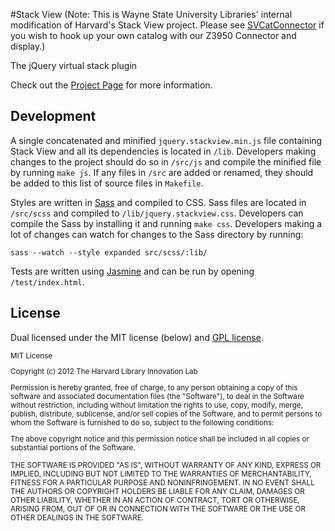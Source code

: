 #Stack View
(Note: This is Wayne State University Libraries' internal modification of Harvard's Stack View project.  Please see <a href="https://github.com/WSULib/SVCatConnector">SVCatConnector</a> if you wish to hook up your own catalog with our Z3950 Connector and display.)

The jQuery virtual stack plugin

Check out the [Project Page](http://librarylab.law.harvard.edu/stackview/demo) for more information.

## Development

A single concatenated and minified `jquery.stackview.min.js` file containing Stack View and all its dependencies is located in `/lib`.  Developers making changes to the project should do so in `/src/js` and compile the minified file by running `make js`.  If any files in `/src` are added or renamed, they should be added to this list of source files in `Makefile`.

Styles are written in [Sass](http://sass-lang.com) and compiled to CSS.  Sass files are located in `/src/scss` and compiled to `/lib/jquery.stackview.css`. Developers can compile the Sass by installing it and running `make css`.  Developers making a lot of changes can watch for changes to the Sass directory by running:

```
sass --watch --style expanded src/scss/:lib/
```

Tests are written using [Jasmine](https://jasmine.github.io/) and can be run by opening `/test/index.html`.

## License

Dual licensed under the MIT license (below) and [GPL license](http://www.gnu.org/licenses/gpl-3.0.html).

<small>
MIT License

Copyright (c) 2012 The Harvard Library Innovation Lab

Permission is hereby granted, free of charge, to any person obtaining a copy of this software and associated documentation files (the "Software"), to deal in the Software without restriction, including without limitation the rights to use, copy, modify, merge, publish, distribute, sublicense, and/or sell copies of the Software, and to permit persons to whom the Software is furnished to do so, subject to the following conditions:

The above copyright notice and this permission notice shall be included in all copies or substantial portions of the Software.

THE SOFTWARE IS PROVIDED "AS IS", WITHOUT WARRANTY OF ANY KIND, EXPRESS OR IMPLIED, INCLUDING BUT NOT LIMITED TO THE WARRANTIES OF MERCHANTABILITY, FITNESS FOR A PARTICULAR PURPOSE AND NONINFRINGEMENT. IN NO EVENT SHALL THE AUTHORS OR COPYRIGHT HOLDERS BE LIABLE FOR ANY CLAIM, DAMAGES OR OTHER LIABILITY, WHETHER IN AN ACTION OF CONTRACT, TORT OR OTHERWISE, ARISING FROM, OUT OF OR IN CONNECTION WITH THE SOFTWARE OR THE USE OR OTHER DEALINGS IN THE SOFTWARE.
</small>
